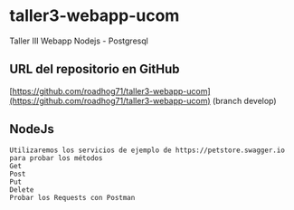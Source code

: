 # taller3-webapp-ucom
Taller III Webapp Nodejs - Postgresql

## URL del repositorio en GitHub
[https://github.com/roadhog71/taller3-webapp-ucom](https://github.com/roadhog71/taller3-webapp-ucom) (branch develop)

## NodeJs	
	Utilizaremos los servicios de ejemplo de https://petstore.swagger.io para probar los métodos
	Get 
	Post
	Put
	Delete
	Probar los Requests con Postman
